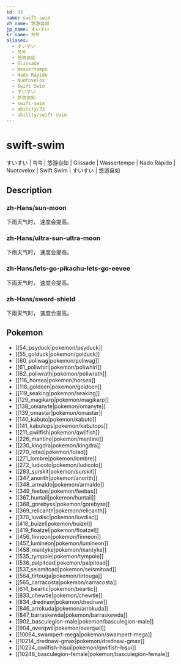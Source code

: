 ```yaml
---
id: 33
name: swift-swim
zh_name: 悠游自如
jp_name: すいすい
kr_name: 쓱쓱
aliases:
  - すいすい
  - 쓱쓱
  - 悠游自如
  - Glissade
  - Wassertempo
  - Nado Rápido
  - Nuotovelox
  - Swift Swim
  - すいすい
  - 悠游自如
  - swift-swim
  - ability/33
  - ability/swift-swim
---
```

# swift-swim

すいすい | 쓱쓱 | 悠游自如 | Glissade | Wassertempo | Nado Rápido | Nuotovelox | Swift Swim | すいすい | 悠游自如

## Description

### zh-Hans/sun-moon

下雨天气时，
速度会提高。

### zh-Hans/ultra-sun-ultra-moon

下雨天气时，
速度会提高。

### zh-Hans/lets-go-pikachu-lets-go-eevee

下雨天气时，
速度会提高。

### zh-Hans/sword-shield

下雨天气时，
速度会提高。

## Pokemon

- [[54_psyduck|pokemon/psyduck]]
- [[55_golduck|pokemon/golduck]]
- [[60_poliwag|pokemon/poliwag]]
- [[61_poliwhirl|pokemon/poliwhirl]]
- [[62_poliwrath|pokemon/poliwrath]]
- [[116_horsea|pokemon/horsea]]
- [[118_goldeen|pokemon/goldeen]]
- [[119_seaking|pokemon/seaking]]
- [[129_magikarp|pokemon/magikarp]]
- [[138_omanyte|pokemon/omanyte]]
- [[139_omastar|pokemon/omastar]]
- [[140_kabuto|pokemon/kabuto]]
- [[141_kabutops|pokemon/kabutops]]
- [[211_qwilfish|pokemon/qwilfish]]
- [[226_mantine|pokemon/mantine]]
- [[230_kingdra|pokemon/kingdra]]
- [[270_lotad|pokemon/lotad]]
- [[271_lombre|pokemon/lombre]]
- [[272_ludicolo|pokemon/ludicolo]]
- [[283_surskit|pokemon/surskit]]
- [[347_anorith|pokemon/anorith]]
- [[348_armaldo|pokemon/armaldo]]
- [[349_feebas|pokemon/feebas]]
- [[367_huntail|pokemon/huntail]]
- [[368_gorebyss|pokemon/gorebyss]]
- [[369_relicanth|pokemon/relicanth]]
- [[370_luvdisc|pokemon/luvdisc]]
- [[418_buizel|pokemon/buizel]]
- [[419_floatzel|pokemon/floatzel]]
- [[456_finneon|pokemon/finneon]]
- [[457_lumineon|pokemon/lumineon]]
- [[458_mantyke|pokemon/mantyke]]
- [[535_tympole|pokemon/tympole]]
- [[536_palpitoad|pokemon/palpitoad]]
- [[537_seismitoad|pokemon/seismitoad]]
- [[564_tirtouga|pokemon/tirtouga]]
- [[565_carracosta|pokemon/carracosta]]
- [[614_beartic|pokemon/beartic]]
- [[833_chewtle|pokemon/chewtle]]
- [[834_drednaw|pokemon/drednaw]]
- [[846_arrokuda|pokemon/arrokuda]]
- [[847_barraskewda|pokemon/barraskewda]]
- [[902_basculegion-male|pokemon/basculegion-male]]
- [[904_overqwil|pokemon/overqwil]]
- [[10064_swampert-mega|pokemon/swampert-mega]]
- [[10214_drednaw-gmax|pokemon/drednaw-gmax]]
- [[10234_qwilfish-hisui|pokemon/qwilfish-hisui]]
- [[10248_basculegion-female|pokemon/basculegion-female]]

